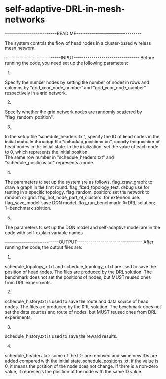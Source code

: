# self-adaptive-DRL-in-mesh-networks


--------------------------READ ME---------------------------------

The system controls the flow of head nodes in a cluster-based wireless mesh network. 

----------------------------INPUT---------------------------------
Before running the code, you need set up the following parameters:

1. 
Specify the number nodes by setting the number of nodes in rows and columns by "grid_xcor_node_number" and "grid_ycor_node_number" respectively in a grid network. 

2.
Specify whether the grid network nodes are randomly scattered by "flag_random_position". 

3. 
In the setup file "schedule_headers.txt", specify the ID of head nodes in the initial state. 
In the setup file "schedule_positions.txt", specify the position of head nodes in the initial state. In the inialization, set the value of each node to 0, which represents the initial position.   
The same row number in "schedule_headers.txt" and "schedule_positions.txt" represents a node. 

4. 
The parameters to set up the system are as follows.
flag_draw_graph: to draw a graph in the first round.
flag_fixed_topology_test: debug use for testing in a specific topology.
flag_random_position: set the network to random or grid.
flag_hot_node_part_of_clusters: for extension use.
flag_save_model: save DQN model.
flag_run_benchmark: 0=DRL solution; 1=benchmark solution.

5. 
The parameters to set up the DQN model and self-adaptive model are in the code with self-explain variable names.

---------------------------OUTPUT---------------------------------
After running the code, the output files are:

1. 
schedule_topology_x.txt and schedule_topology_x.txt are used to save the position of head nodes. 
The files are produced by the DRL solution. The benchmark does not set the positions of nodes, but MUST reused ones from DRL experiments. 

2. 
schedule_history.txt is used to save the route and data source of head nodes. 
The files are produced by the DRL solution. The benchmark does not set the data sources and route of nodes, but MUST reused ones from DRL experiments. 

3. 
schedule_history.txt is used to save the reward results. 

4.  
schedule_headers.txt: some of the IDs are removed and some new IDs are added compared with the initial state. 
schedule_positions.txt: if the value is 0, it means the position of the node does not change. If there is a non-zero value, it represents the position of the node with the same ID value. 


